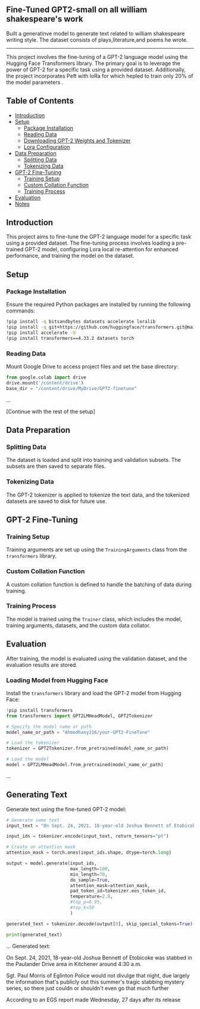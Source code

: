 ## Fine-Tuned GPT2-small on all william shakespeare's work
Built a generatinve model to generate text related to william shakespeare writing style.
The dataset consists of plays,literature,and poems he wrote.


---


This project involves the fine-tuning of a GPT-2 language model using the Hugging Face Transformers library. The primary goal is to leverage the power of GPT-2 for a specific task using a provided dataset. Additionally, the project incorporates Peft with loRa for which hepled to train only 20% of the model parameters .

## Table of Contents

- [Introduction](#introduction)
- [Setup](#setup)
  - [Package Installation](#package-installation)
  - [Reading Data](#reading-data)
  - [Downloading GPT-2 Weights and Tokenizer](#downloading-gpt-2-weights-and-tokenizer)
  - [Lora Configuration](#lora-configuration)
- [Data Preparation](#data-preparation)
  - [Splitting Data](#splitting-data)
  - [Tokenizing Data](#tokenizing-data)
- [GPT-2 Fine-Tuning](#gpt-2-fine-tuning)
  - [Training Setup](#training-setup)
  - [Custom Collation Function](#custom-collation-function)
  - [Training Process](#training-process)
- [Evaluation](#evaluation)
- [Notes](#notes)

## Introduction

This project aims to fine-tune the GPT-2 language model for a specific task using a provided dataset. The fine-tuning process involves loading a pre-trained GPT-2 model, configuring Lora local re-attention for enhanced performance, and training the model on the dataset.

## Setup

### Package Installation

Ensure the required Python packages are installed by running the following commands:

```bash
!pip install -q bitsandbytes datasets accelerate loralib
!pip install -q git+https://github.com/huggingface/transformers.git@main git+https://github.com/huggingface/peft.git
!pip install accelerate -U
!pip install transformers==4.33.2 datasets torch
```

### Reading Data

Mount Google Drive to access project files and set the base directory:

```python
from google.colab import drive
drive.mount('/content/drive')
base_dir = "/content/drive/MyDrive/GPT2-finetune"
```

...

[Continue with the rest of the setup]

## Data Preparation

### Splitting Data

The dataset is loaded and split into training and validation subsets. The subsets are then saved to separate files.

### Tokenizing Data

The GPT-2 tokenizer is applied to tokenize the text data, and the tokenized datasets are saved to disk for future use.

## GPT-2 Fine-Tuning

### Training Setup

Training arguments are set up using the `TrainingArguments` class from the `transformers` library.

### Custom Collation Function

A custom collation function is defined to handle the batching of data during training.

### Training Process

The model is trained using the `Trainer` class, which includes the model, training arguments, datasets, and the custom data collator.

## Evaluation

After training, the model is evaluated using the validation dataset, and the evaluation results are stored.




### Loading Model from Hugging Face

Install the `transformers` library and load the GPT-2 model from Hugging Face:

```python
!pip install transformers
from transformers import GPT2LMHeadModel, GPT2Tokenizer

# Specify the model name or path
model_name_or_path = "Ahmedhany216/your-GPT2-FineTune"

# Load the tokenizer
tokenizer = GPT2Tokenizer.from_pretrained(model_name_or_path)

# Load the model
model = GPT2LMHeadModel.from_pretrained(model_name_or_path)
```

...

## Generating Text

Generate text using the fine-tuned GPT-2 model:

```python
# Generate some text
input_text = "On Sept. 24, 2021, 18-year-old Joshua Bennett of Etobicoke was stabbed in the Paulander Drive area in Kitchener around 4:30 a.m."

input_ids = tokenizer.encode(input_text, return_tensors="pt")

# Create an attention mask
attention_mask = torch.ones(input_ids.shape, dtype=torch.long)

output = model.generate(input_ids,
                        max_length=100,
                        min_length=70,
                        do_sample=True,
                        attention_mask=attention_mask,
                        pad_token_id=tokenizer.eos_token_id,
                        temperature=2.0,
                        #top_p=0.95,
                        #top_k=50
                        )

generated_text = tokenizer.decode(output[0], skip_special_tokens=True)

print(generated_text)
```

...
Generated text:

On Sept. 24, 2021, 18-year-old Joshua Bennett of Etobicoke was stabbed in the Paulander Drive area in Kitchener around 4:30 a.m.

Sgt. Paul Morris of Eglinton Police would not divulge that night, due largely the information that's publicly out this summer's tragic stabbing mystery series, so there just couldn or shouldn't even go that much further

According to an EGS report made Wednesday, 27 days after its release












